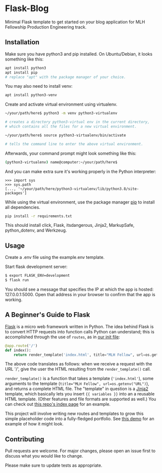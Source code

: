# Flask-Blog

Minimal Flask template to get started on your blog application for MLH Fellowship Production Engineering track.
 

## Installation

Make sure you have python3 and pip installed.  On Ubuntu/Debian, it looks something like this:


```bash
apt install python3
apt install pip
# replace "apt" with the package manager of your choice.
```

You may also need to install venv:
```bash
apt install python3-venv
```

Create and activate virtual environment using virtualenv.
```bash
~/your/path/here$ python3 -m venv python3-virtualenv

# creates a directory python3-virtual env in the current directory,
# which contains all the files for a new virtual environment.

~/your/path/here$ source python3-virtualenv/bin/activate

# tells the command line to enter the above virtual environment.
```

Afterwards, your command prompt might look something like this:
```bash
(python3-virtualenv) name@computer:~/your/path/here$
```

And you can make extra sure it's working properly in the Python interpreter:
```
>>> import sys
>>> sys.path
[..., '~/your/path/here/python3-virtualenv/lib/python3.8/site-packages']
```

While using the virtual environment, use the package manager [pip](https://pip.pypa.io/en/stable/) to install all dependencies.
```bash
pip install -r requirements.txt
```

This should install click, Flask, itsdangerous, Jinja2, MarkupSafe, python_dotenv,  and Werkzeug.

## Usage

Create a .env file using the example.env template.

Start flask development server:
```bash
$ export FLASK_ENV=development
$ flask run
```

You should see a message that specifies the IP at which the app is hosted: 127.0.0.1:5000.  Open that address in your browser to confirm that the app is working.


## A Beginner's Guide to Flask

[Flask](https://flask.palletsprojects.com/en/2.0.x/quickstart/) is a micro web framework written in Python.  The idea behind Flask is to convert HTTP requests into function calls Python can understand; this is accomplished through the use of `routes`, as in [our init file](app/__init__.py):

```python
@app.route('/')
def index():
    return render_template('index.html', title="MLH Fellow", url=os.getenv("URL"))
```

The above code translates as follows: when we receive a request with the URL '/', give the user the HTML resulting from the `render_template()` call.

`render_template()` is a function that takes a template (`'index.html'`), some arguments to the template (`title="MLH Fellow", url=os.getenv("URL")`), and returns a complete HTML file.  The "template" in question is a [Jinja2](https://jinja.palletsprojects.com/en/3.0.x/) template, which basically lets you insert `{{ variables }}` into an a reusable HTML template.  (Other features and file formats are supported as well.)  You can check out [this repo's index page](app/templates/index.html) for an example.

This project will involve writing new routes and templates to grow this simple placeholder code into a fully-fledged portfolio.  See [this demo](https://mlh-fellowship.github.io/portfolio-template/) for an example of how it might look.


## Contributing
Pull requests are welcome. For major changes, please open an issue first to discuss what you would like to change.

Please make sure to update tests as appropriate.
